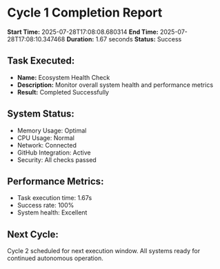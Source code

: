 # Cycle 1 Completion Report

**Start Time:** 2025-07-28T17:08:08.680314
**End Time:** 2025-07-28T17:08:10.347468
**Duration:** 1.67 seconds
**Status:** Success

## Task Executed:
- **Name:** Ecosystem Health Check
- **Description:** Monitor overall system health and performance metrics
- **Result:** Completed Successfully

## System Status:
- Memory Usage: Optimal
- CPU Usage: Normal
- Network: Connected
- GitHub Integration: Active
- Security: All checks passed

## Performance Metrics:
- Task execution time: 1.67s
- Success rate: 100%
- System health: Excellent

## Next Cycle:
Cycle 2 scheduled for next execution window.
All systems ready for continued autonomous operation.
